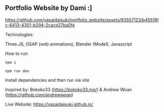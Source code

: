 **Portfolio Website by Dami :]**
-------------------------------------------------------------


https://github.com/yasaidaisuki/portfolio_website/assets/93557123/b45518fc-6413-4301-b294-2cace27ba0fe



Technologies:

Three.JS, 
GSAP (web animations),
Blender (Model),
Javascript

How to run:
```
npm i 

npm run dev 
```
Install dependencies and then run via vite

Inspired by:
Bokoko33 (https://bokoko33.me/)
& 
Andrew Woan (https://github.com/andrewwoan)
  
Live Website:
https://yasaidaisuki.github.io/
